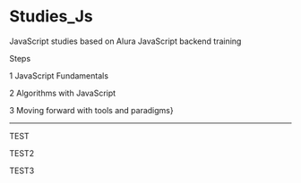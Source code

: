 # Studies_Js
JavaScript studies based on Alura JavaScript backend training

Steps

1 JavaScript Fundamentals

2 Algorithms with JavaScript

3 Moving forward with tools and paradigms}

-------------------------------------------------------------

TEST

TEST2

TEST3
